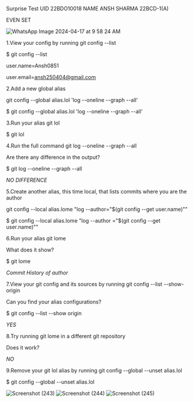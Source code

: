 Surprise Test
UID 22BDO10018
NAME ANSH SHARMA
22BCD-1(A)

EVEN SET 

![WhatsApp Image 2024-04-17 at 9 58 24 AM](https://github.com/Ansh0851/22CSH-293-Group1-ST/assets/138236591/8e51358b-a989-42d4-b679-a25fa1bf8b97)

1.View your config by running git config --list

$ git config --list

user.name=Ansh0851

user.email=ansh250404@gmail.com

2.Add a new global alias

git config --global alias.lol 'log --oneline --graph --all'

$ git config --global alias.lol 'log --oneline --graph --all'

3.Run your alias git lol

$ git lol

4.Run the full command git log --oneline --graph --all

Are there any difference in the output?

$ git log --oneline --graph --all

*NO DIFFERENCE*

5.Create another alias, this time local, that lists commits where you are the author

git config --local alias.lome "log --author=\"$(git config --get user.name)\""

$ git config --local alias.lome "log --author =\"$(git config --get user.name)\""

6.Run your alias git lome

What does it show?

$ git lome

*Commit History of author*

7.View your git config and its sources by running git config --list --show-origin

Can you find your alias configurations?

$ git config --list --show origin

*YES*

8.Try running git lome in a different git repository

Does it work?

*NO*

9.Remove your git lol alias by running git config --global --unset alias.lol

$ git config --global --unset alias.lol

![Screenshot (243)](https://github.com/Ansh0851/22CSH-293-Group1-ST/assets/138236591/2bea5de8-e7da-48b9-8fc8-94fcb2ade21e)
![Screenshot (244)](https://github.com/Ansh0851/22CSH-293-Group1-ST/assets/138236591/aca98564-e0da-43f7-b393-27876c91e0b1)
![Screenshot (245)](https://github.com/Ansh0851/22CSH-293-Group1-ST/assets/138236591/8682bd09-d72f-40eb-b50e-3892639e328a)
